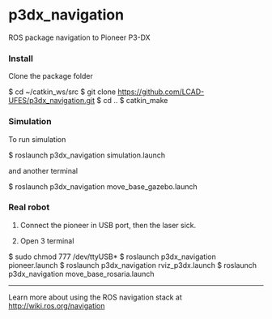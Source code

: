 # p3dx_navigation
ROS package navigation to Pioneer P3-DX

### Install
Clone the package folder

  $ cd ~/catkin_ws/src
  $ git clone https://github.com/LCAD-UFES/p3dx_navigation.git
  $ cd ..
  $ catkin_make

### Simulation
To run simulation

  $ roslaunch p3dx_navigation simulation.launch

and another terminal

  $ roslaunch p3dx_navigation move_base_gazebo.launch

### Real robot
1. Connect the pioneer in USB port, then the laser sick.

2. Open 3 terminal

  $ sudo chmod 777 /dev/ttyUSB*
  $ roslaunch p3dx_navigation pioneer.launch
  $ roslaunch p3dx_navigation rviz_p3dx.launch
  $ roslaunch p3dx_navigation move_base_rosaria.launch

---

Learn more about using the ROS navigation stack at http://wiki.ros.org/navigation